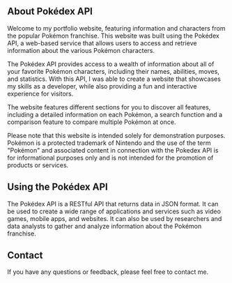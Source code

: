 ## About Pokédex API

Welcome to my portfolio website, featuring information and characters from the popular Pokémon franchise. This website was built using the Pokédex API, a web-based service that allows users to access and retrieve information about the various Pokémon characters.

The Pokédex API provides access to a wealth of information about all of your favorite Pokémon characters, including their names, abilities, moves, and statistics. With this API, I was able to create a website that showcases my skills as a developer, while also providing a fun and interactive experience for visitors.

The website features different sections for you to discover all features, including a detailed information on each Pokémon, a search function and a comparison feature to compare multiple Pokémon at once.

Please note that this website is intended solely for demonstration purposes. Pokémon is a protected trademark of Nintendo and the use of the term "Pokémon" and associated content in connection with the Pokedex API is for informational purposes only and is not intended for the promotion of products or services.

## Using the Pokédex API

The Pokédex API is a RESTful API that returns data in JSON format. It can be used to create a wide range of applications and services such as video games, mobile apps, and websites. It can also be used by researchers and data analysts to gather and analyze information about the Pokémon franchise.

## Contact

If you have any questions or feedback, please feel free to contact me.

